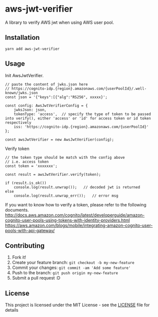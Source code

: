 # aws-jwt-verifier

A library to verify AWS jwt when using AWS user pool.

## Installation

```
yarn add aws-jwt-verifier
```

## Usage

Init AwsJwtVerifier.
```
// paste the content of jwks.json here
// https://cognito-idp.{region}.amazonaws.com/{userPoolId}/.well-known/jwks.json
const json = '{"keys":[{"alg":"RS256", xxxxx}';

const config: AwsJwtVerifierConfig = {
    jwksJson: json,
    tokenType: 'access',  // specify the type of token to be passed into verify(), either 'access' or 'id' for access token or id token respectively
    iss: 'https://cognito-idp.{region}.amazonaws.com/{userPoolId}'
};

const awsJwtVerifier = new AwsJwtVerifier(config);
```

Verify token
```
// the token type should be match with the config above
// i.e. access token
const token = 'xxxxxxx';

const result = awsJwtVerifier.verify(token);

if (result.is_ok())
    console.log(result.unwrap());   // decoded jwt is returned
else
    console.log(result.unwrap_err());   // error msg
```

If you want to know how to verify a token, please refer to the following documents.
http://docs.aws.amazon.com/cognito/latest/developerguide/amazon-cognito-user-pools-using-tokens-with-identity-providers.html  
https://aws.amazon.com/blogs/mobile/integrating-amazon-cognito-user-pools-with-api-gateway/

## Contributing

1. Fork it!
2. Create your feature branch: `git checkout -b my-new-feature`
3. Commit your changes: `git commit -am 'Add some feature'`
4. Push to the branch: `git push origin my-new-feature`
5. Submit a pull request :D

## License

This project is licensed under the MIT License - see the [LICENSE](LICENSE) file for details

